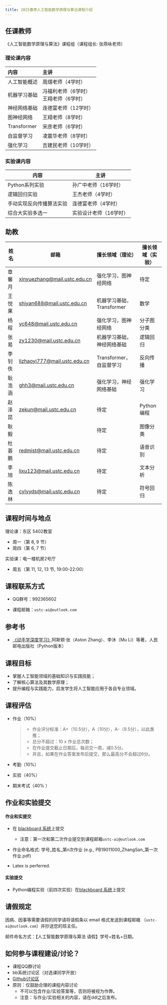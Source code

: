 ```yaml
---
title: 2025春季人工智能数学原理与算法课程介绍
---
```


## 任课教师

《人工智能数学原理与算法》课程组（课程组长: 张燕咏老师）

### 理论课内容

| 内容 | 主讲 |
| :- | :- |
| 人工智能概述 | 周熠老师（4学时） |
| 机器学习基础 | 冯福利老师（6学时）<br>王翔老师（6学时） |
| 神经网络基础 | 连德富老师（12学时） |
| 图神经网络 | 王翔老师（8学时） |
| Transformer | 宋彦老师（6学时） |
| 自监督学习 | 凌震华老师（8学时） |
| 强化学习 | 吉建民老师（10学时） |

### 实验课内容

| 内容                     | 主讲                   |
| ------------------------ | ---------------------- |
| Python系列实验           | 孙广中老师（16学时）   |
| 逻辑回归实验             | 王杰老师（4学时）      |
| 手动实现反向传播算法实验 | 连德富老师（4学时）    |
| 综合大实验多选一         | 实验设计老师（16学时） |

## 助教

| 姓名   | 邮箱                           | 擅长领域（理论） | 擅长领域（实验） |
| ------ | ------------------------------ | ------ | ------ |
| 章馨月 | xinyuezhang@mail.ustc.edu.cn | 强化学习，图神经网络 | 待定 |
| 王悦果 | shiyan688@mail.ustc.edu.cn | 机器学习基础，Transformer | 数学 |
| 杨程 | yc648@mail.ustc.edu.cn | 强化学习，图神经网络 | 分子图分类 |
| 张易 | zy1230@mail.ustc.edu.cn | 机器学习基础，神经网络基础 | 逻辑回归 |
| 李钊佚 | lizhaoyi777@mail.ustc.edu.cn | Transformer，自监督学习 | 反向传播 |
| 耿浩涵 | ghh3@mail.ustc.edu.cn | 强化学习，神经网络基础 | 强化学习 |
| 赵泽昆 | zekun@mail.ustc.edu.cn | 待定 | Python编程 |
| 耿毅 |  | 待定 | 图像分类 |
| 杜荟鹏 | redmist@mail.ustc.edu.cn | 待定 | 语音识别 |
| 李旭 | lixu123@mail.ustc.edu.cn | 待定 | 文本分析 |
| 陈逸林 | cylyyds@mail.ustc.edu.cn | 待定 | 符号回归 |

## 课程时间与地点

理论课：东区 5402教室

- 周一（第 8, 9 节）
- 周四（第 6, 7 节）

实验课：电一楼机房2号厅

-   周五（第 11, 12, 13 节, 19:00-22:00）

## 课程联系方式

-   QQ群号：992365602

-   课程邮箱：`ustc-ai@outlook.com`

## 参考书

-   [《动手学深度学习》](https://zh.d2l.ai/index.html)阿斯顿·张（Aston Zhang）、李沐（Mu Li）等著，人民邮电出版社（Python版本）

## 课程目标

- 掌握人工智能领域的基础知识与实践技能；
- 了解核心算法及其数学原理；
- 提升编程与实践能力，启发学生将人工智能应用于各自专业领域。

## 课程评估

- 作业（10%）
  
  >- 作业评分标准：A+（10.5分），A（10分），A-（9.5分），以此类推；
  >- 总分不超过：10 x 作业总次数；
  >- 在作业提交截止日期后，每迟交一周，减0.5分。
  >- 并且，如果在作业答案发布后提交，那么最高分不会超过6分。

- 考勤（10%）
- 实验（40%）
- 期末考试（40% ）

## 作业和实验提交

#### 作业和实提交

-   在 [blackboard 系统](https://www.bb.ustc.edu.cn/)上提交
    -   注意：第一次和第二次作业提交到课程邮箱`ustc-ai@outlook.com`

-   作业命名格式: 学号\_姓名\_第n次作业 (e.g., PB19011000_ZhangSan_第一次作业.pdf) 
-   Latex is perferred.  

#### 实验提交

-  Python编程实验（前四次实验）在[blackboard 系统](https://www.bb.ustc.edu.cn/)上提交

## 请假规定

因病、因事等需要请假的同学请将请假条以 email 格式发送到课程邮箱 （`ustc-ai@outlook.com`）并抄送您的班主任。

邮件命名方式：【人工智能数学原理与算法 请假】学号+姓名+日期。

## 如何参与课程建设/讨论？

-   课程QQ群讨论
-   bb系统讨论区（对选课同学开放）
-   [Github讨论区](https://github.com/ustc-ai-sgy/ustc-ai-sgy.github.io/discussions) 
-   原则：仅鼓励合理的课程内容讨论
    -   不可以包含作业/实验答案等，否则将被视为作弊。
    -   注意：与作业/实验相关的内容，请在ddl之后发布。